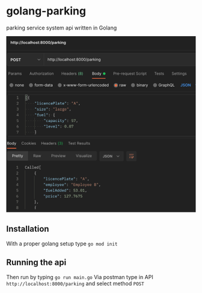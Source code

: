 # golang-parking
parking service system api written in Golang

![](./screen.png)

## Installation

With a proper golang setup type `go mod init`

## Running the api

Then run by typing `go run main.go`
Via postman type in API `http://localhost:8000/parking` and select method `POST`
